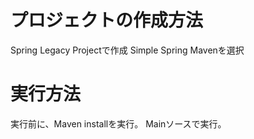 # プロジェクトの作成方法
Spring Legacy Projectで作成
Simple Spring Mavenを選択

# 実行方法
実行前に、Maven installを実行。
Mainソースで実行。